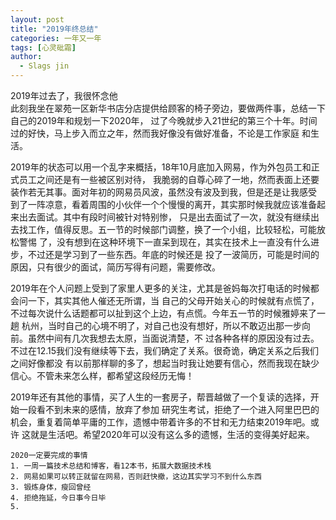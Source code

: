 ```yaml
---
layout: post
title: "2019年终总结"
categories: 一年又一年
tags: [心灵砒霜]
author:
  - Slags jin
---
```



2019年过去了，我很怀念他  
    此刻我坐在翠苑一区新华书店分店提供给顾客的椅子旁边，要做两件事，总结一下自己的2019年和规划一下2020年，
过了今晚就步入21世纪的第三个十年。时间过的好快，马上步入而立之年，然而我好像没有做好准备，不论是工作家庭
和生活。

2019年的状态可以用一个乱字来概括，18年10月底加入网易，作为外包员工和正式员工之间还是有一些被区别对待，
我脆弱的自尊心碎了一地，然而表面上还要装作若无其事。面对年初的网易员风波，虽然没有波及到我，但是还是让我感受
到了一阵凉意，看着周围的小伙伴一个个慢慢的离开，其实那时候我就应该准备起来出去面试。其中有段时间被针对特别惨，
只是出去面试了一次，就没有继续出去找工作，值得反思。五一节的时候部门调整，换了一个小组，比较轻松，可能放松警惕
了，没有想到在这种环境下一直呆到现在，其实在技术上一直没有什么进步，不过还是学习到了一些东西。年底的时候还是
投了一波简历，可能是时间的原因，只有很少的面试，简历写得有问题，需要修改。

2019年在个人问题上受到了家里人更多的关注，尤其是爸妈每次打电话的时候都会问一下，其实其他人催还无所谓，当
自己的父母开始关心的时候就有点慌了，不过每次说什么话题都可以扯到这个上边，有点慌。今年五一节的时候雅婷来了一趟
杭州，当时自己的心境不明了，对自己也没有想好，所以不敢迈出那一步向前。虽然中间有几次我想去太原，当面说清楚，不
过各种各样的原因没有过去。不过在12.15我们没有继续等下去，我们确定了关系。很奇诡，确定关系之后我们之间好像都没
有以前那样聊的多了，想起当时我让她要有信心，然而我现在缺少信心。不管未来怎么样，都希望这段经历无悔！
    
   2019年还有其他的事情，买了人生的一套房子，帮晋越做了一个复读的选择，开始一段看不到未来的感情，放弃了参加
研究生考试，拒绝了一个进入阿里巴巴的机会，重复着简单平庸的工作，遗憾中带着许多的不甘和无力结束2019年吧。或许
这就是生活吧。希望2020年可以没有这么多的遗憾，生活的变得美好起来。
   
    2020一定要完成的事情
    1. 一周一篇技术总结和博客，看12本书，拓展大数据技术栈
    2. 网易如果可以转正就留在网易，否则赶快撤，这边其实学习不到什么东西
    3. 锻炼身体，瘦回曾经
    4. 拒绝拖延，今日事今日毕
    5. 
    
   